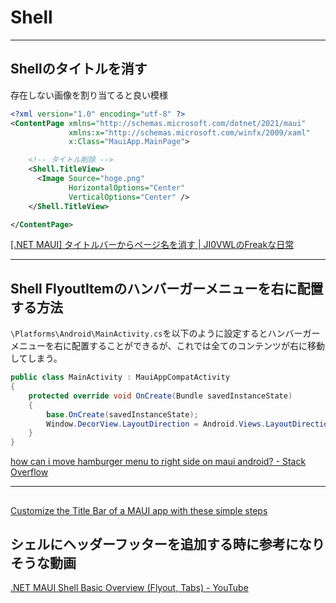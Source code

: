# Shell

---

## Shellのタイトルを消す

存在しない画像を割り当てると良い模様

``` xml : MainPage.xaml
<?xml version="1.0" encoding="utf-8" ?>
<ContentPage xmlns="http://schemas.microsoft.com/dotnet/2021/maui"
             xmlns:x="http://schemas.microsoft.com/winfx/2009/xaml"
             x:Class="MauiApp.MainPage">

    <!-- タイトル削除 -->
    <Shell.TitleView>
      <Image Source="hoge.png"
             HorizontalOptions="Center"
             VerticalOptions="Center" />
    </Shell.TitleView>

</ContentPage>
```

[[.NET MAUI] タイトルバーからページ名を消す | JI0VWLのFreakな日常](https://ji0vwl.net/index.php/2022/08/15/3379/)

---

## Shell FlyoutItemのハンバーガーメニューを右に配置する方法

`\Platforms\Android\MainActivity.cs`を以下のように設定するとハンバーガーメニューを右に配置することができるが、これでは全てのコンテンツが右に移動してしまう。  

``` cs
public class MainActivity : MauiAppCompatActivity
{
    protected override void OnCreate(Bundle savedInstanceState)
    {
        base.OnCreate(savedInstanceState);
        Window.DecorView.LayoutDirection = Android.Views.LayoutDirection.Rtl;
    }
}
```

[how can i move hamburger menu to right side on maui android? - Stack Overflow](https://stackoverflow.com/questions/75267229/how-can-i-move-hamburger-menu-to-right-side-on-maui-android)  

---

##

[Customize the Title Bar of a MAUI app with these simple steps](https://ewerspej.hashnode.dev/customize-the-title-bar-of-a-maui-app-with-these-simple-steps)  

## シェルにヘッダーフッターを追加する時に参考になりそうな動画

[.NET MAUI Shell Basic Overview (Flyout, Tabs) - YouTube](https://www.youtube.com/watch?v=E9b1Sun0ecc)  
